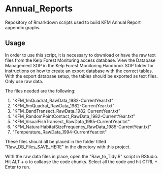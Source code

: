 # Annual_Reports
Repository of Rmarkdown scripts used to build KFM Annual Report appendix graphs.

## Usage

In order to use this script, it is necessary to download or have the raw text files from the Kelp Forest Monitoring access database. View the Database Management SOP in the Kelp Forest Monitoring Handbook SOP folder for instructions on how to create an export database with the correct tables. With the export databsae setup, the tables should be exported as text files. Only use raw data.

The files needed are the following:

1. "KFM_1mQuadrat_RawData_1982-CurrentYear.txt"
2. "KFM_5mQuadrat_RawData_1982-CurrentYear.txt"
3. "KFM_BandTransect_RawData_1982-CurrentYear.txt"
4. "KFM_RandomPointContact_RawData_1982-CurrentYear.txt"
5. "KFM_VisualFishTransect_RawData_1985-CurrentYear.txt"
6. "KFM_NaturalHabitatSizeFrequency_RawData_1985-CurrentYear.txt"
7. "Temperature_RawData_1994-CurrentYear.txt"

These files should all be placed in the folder titled "Raw_DB_Files_SAVE_HERE" in the directory with this project.

With the raw data files in place, open the "Raw_to_Tidy.R" script in RStudio. Hit ALT + o to collapse the code chunks. Select all the code and hit CTRL + Enter to run. 